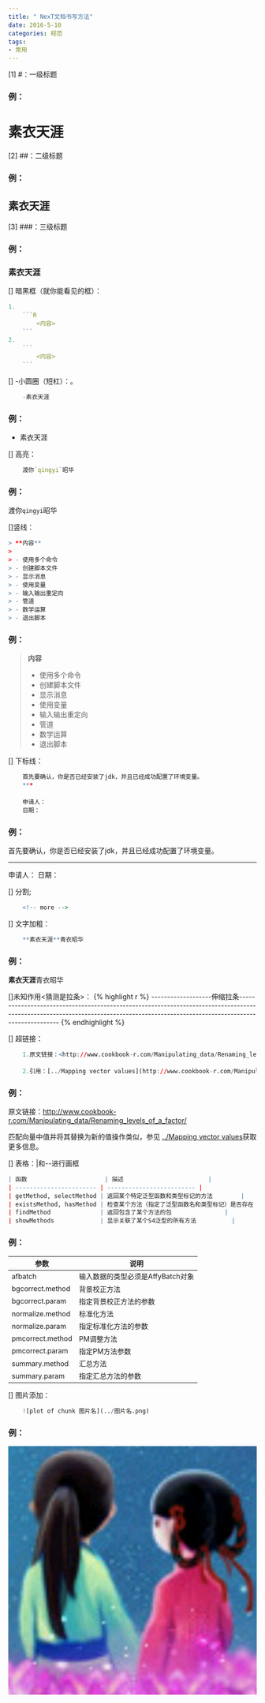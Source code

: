 ```yaml
---
title: " NexT文档书写方法"
date: 2016-5-10
categories: 规范
tags:
- 常用
---
```




[1] #：一级标题
### 例：

# 素衣天涯



[2] ##：二级标题
### 例：

## 素衣天涯



[3] ###：三级标题
### 例：

### 素衣天涯



[] 暗黑框（就你能看见的框）：
```R
1.
    ```R
        <内容>
    ```
2.
    ```
        <内容>
    ```
```



[] -小圆圈（短杠）：。
```R
    -素衣天涯
```
### 例：

- 素衣天涯



[] 高亮：
```R
    渡你`qingyi`昭华
```
### 例：

渡你`qingyi`昭华



[]竖线：
```R
> **内容**
>
> - 使用多个命令
> - 创建脚本文件
> - 显示消息
> - 使用变量
> - 输入输出重定向
> - 管道
> - 数学运算
> - 退出脚本
```
### 例：

> **内容**
>
> - 使用多个命令
> - 创建脚本文件
> - 显示消息
> - 使用变量
> - 输入输出重定向
> - 管道
> - 数学运算
> - 退出脚本



[] 下标线：
```R
    首先要确认，你是否已经安装了jdk，并且已经成功配置了环境变量。
    ***

    申请人：
    日期：
```
### 例：

首先要确认，你是否已经安装了jdk，并且已经成功配置了环境变量。

***

申请人：
日期：



[] 分割;
```R
    <!-- more -->
```



[] 文字加粗：
```R
    **素衣天涯**青衣昭华
```
### 例：

**素衣天涯**青衣昭华



[]未知作用<猜测是拉条>：
{% highlight r %}
    -------------------伸缩拉条---------------------------------------------------------------------------------------------------------------------------------------------------------------------------------
{% endhighlight %}



[] 超链接：
```R
    1.原文链接：<http://www.cookbook-r.com/Manipulating_data/Renaming_levels_of_a_factor/>

    2.引用：[../Mapping vector values](http://www.cookbook-r.com/Manipulating_data/Mapping_vector_values)
```
### 例：

原文链接：<http://www.cookbook-r.com/Manipulating_data/Renaming_levels_of_a_factor/>

匹配向量中值并将其替换为新的值操作类似，参见 [../Mapping vector values](http://www.cookbook-r.com/Manipulating_data/Mapping_vector_values)获取更多信息。



[] 表格：|和--进行画框
```R
| 函数                      | 描述                        |
| ----------------------- | ------------------------- |
| getMethod, selectMethod | 返回某个特定泛型函数和类型标记的方法        |
| existsMethod, hasMethod | 检查某个方法（指定了泛型函数名和类型标记）是否存在 |
| findMethod              | 返回包含了某个方法的包               |
| showMethods             | 显示关联了某个S4泛型的所有方法          |
```
### 例：

| 参数               | 说明                    |
| ---------------- | --------------------- |
| afbatch          | 输入数据的类型必须是AffyBatch对象 |
| bgcorrect.method | 背景校正方法                |
| bgcorrect.param  | 指定背景校正方法的参数           |
| normalize.method | 标准化方法                 |
| normalize.param  | 指定标准化方法的参数            |
| pmcorrect.method | PM调整方法                |
| pmcorrect.param  | 指定PM方法参数              |
| summary.method   | 汇总方法                  |
| summary.param    | 指定汇总方法的参数             |



[] 图片添加：
```R
    ![plot of chunk 图片名](../图片名.png)
```
### 例：

![plot of chunk avatar](/images/avatar.jpg)


